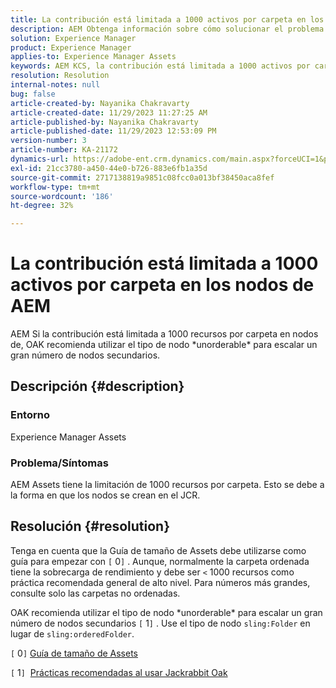 ```yaml
---
title: La contribución está limitada a 1000 activos por carpeta en los nodos de AEM
description: AEM Obtenga información sobre cómo solucionar el problema en el que la contribución está limitada a 1000 recursos por carpeta en nodos de la.
solution: Experience Manager
product: Experience Manager
applies-to: Experience Manager Assets
keywords: AEM KCS, la contribución está limitada a 1000 activos por carpeta en nodos de la
resolution: Resolution
internal-notes: null
bug: false
article-created-by: Nayanika Chakravarty
article-created-date: 11/29/2023 11:27:25 AM
article-published-by: Nayanika Chakravarty
article-published-date: 11/29/2023 12:53:09 PM
version-number: 3
article-number: KA-21172
dynamics-url: https://adobe-ent.crm.dynamics.com/main.aspx?forceUCI=1&pagetype=entityrecord&etn=knowledgearticle&id=596a573e-aa8e-ee11-8179-6045bd006239
exl-id: 21cc3780-a450-44e0-b726-883e6fb1a35d
source-git-commit: 2717138819a9851c08fcc0a013bf38450aca8fef
workflow-type: tm+mt
source-wordcount: '186'
ht-degree: 32%

---
```


# La contribución está limitada a 1000 activos por carpeta en los nodos de AEM


AEM Si la contribución está limitada a 1000 recursos por carpeta en nodos de, OAK recomienda utilizar el tipo de nodo \*unorderable\* para escalar un gran número de nodos secundarios.

## Descripción {#description}


### <b>Entorno</b>

Experience Manager Assets



### <b>Problema/Síntomas</b>

AEM Assets tiene la limitación de 1000 recursos por carpeta. Esto se debe a la forma en que los nodos se crean en el JCR.


## Resolución {#resolution}


Tenga en cuenta que la Guía de tamaño de Assets debe utilizarse como guía para empezar con `[` 0`]` . Aunque, normalmente la carpeta ordenada tiene la sobrecarga de rendimiento y debe ser `<`  1000 recursos como práctica recomendada general de alto nivel. Para números más grandes, consulte solo las carpetas no ordenadas.

OAK recomienda utilizar el tipo de nodo \*unorderable\* para escalar un gran número de nodos secundarios `[` 1`]` . Use el tipo de nodo `sling:Folder` en lugar de `sling:orderedFolder`.

`[` 0`]`  [Guía de tamaño de Assets](https://experienceleague.adobe.com/docs/experience-manager-65/assets/administer/assets-sizing-guide.html?lang=es)

`[` 1`]`  [Prácticas recomendadas al usar Jackrabbit Oak](https://jackrabbit.apache.org/oak/docs/dos_and_donts.html)
